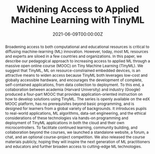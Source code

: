 ---
title: "Widening Access to Applied Machine Learning with TinyML"
authors:
- VijayJanapaReddi
- admin
- SusanKennedy
- LaurenceMoroney
- PeteWarden
- AnantAgarwal
- ColbyBanbury
- MassimoBanzi
- Matthew Bennett
- Benjamin Brown
- Sarad Chitlangia
- RadhikaGhosal
- Sarah Grafman
- Rupert Jaeger
- SrivatsanKrishnan
- Maximilian Lam
- Daniel Leiker
- Cara Mann
- MarkMazumder
- DominicPajak
- Dhilan Ramaprasad
- J. Even Smith
- MatthewStewart
- DustinTingley

date: "2021-06-09T00:00:00Z"
doi: ""

# Schedule page publish date (NOT publication's date).
publishDate: "2021-06-09T00:00:00Z"

# Publication type.
# Legend: 0 = Uncategorized; 1 = Conference paper; 2 = Journal article;
# 3 = Preprint / Working Paper; 4 = Report; 5 = Book; 6 = Book section;
# 7 = Thesis; 8 = Patent
publication_types: ["3"]

# Publication name and optional abbreviated publication name.
publication: In *[arXiv](https://arxiv.org/abs/2106.04008)*
publication_short: In *arXiv*

abstract: "Broadening access to both computational and educational resources is critical to diffusing machine-learning (ML) innovation. However, today, most ML resources and experts are siloed in a few countries and organizations. In this paper, we describe our pedagogical approach to increasing access to applied ML through a massive open online course (MOOC) on Tiny Machine Learning (TinyML). We suggest that TinyML, ML on resource-constrained embedded devices, is an attractive means to widen access because TinyML both leverages low-cost and globally accessible hardware, and encourages the development of complete, self-contained applications, from data collection to deployment. To this end, a collaboration between academia (Harvard University) and industry (Google) produced a four-part MOOC that provides application-oriented instruction on how to develop solutions using TinyML. The series is openly available on the edX MOOC platform, has no prerequisites beyond basic programming, and is designed for learners from a global variety of backgrounds. It introduces pupils to real-world applications, ML algorithms, data-set engineering, and the ethical considerations of these technologies via hands-on programming and deployment of TinyML applications in both the cloud and their own microcontrollers. To facilitate continued learning, community building, and collaboration beyond the courses, we launched a standalone website, a forum, a chat, and an optional course-project competition. We also released the course materials publicly, hoping they will inspire the next generation of ML practitioners and educators and further broaden access to cutting-edge ML technologies."

# Summary. An optional shortened abstract. Can also be used as a summary for an extended abstract or poster etc.
summary: "In this paper, we describe our pedagogical approach to increasing access to applied ML through a four part massive open online course (MOOC) on Tiny Machine Learning (TinyML) produced in collaboration between academia (Harvard University) and industry (Google). We suggest that TinyML, ML on resource-constrained embedded devices, is an attractive means to widen access because TinyML both leverages low-cost and globally accessible hardware, and encourages the development of complete, self-contained applications, from data collection to deployment. We also released the course materials publicly, hoping they will inspire the next generation of ML practitioners and educators and further broaden access to cutting-edge ML technologies."

tags:
- TinyML
- Machine Learning
- Embedded Systems
- MOOC
- STEM Education
featured: false

links:
- name: Course Main Page
  url: '/courses/tinymledx/'
- name: TinyML Open Education Initiative
  url: https://tinymlx.org/
- name: MOOC Website
  url: https://www.edx.org/professional-certificate/harvardx-tiny-machine-learning
- name: MOOC Course Materials
  url: https://github.com/tinyMLx/courseware
url_pdf: 'https://arxiv.org/pdf/2106.04008.pdf'
url_code: ''
url_dataset: ''
url_poster: ''
url_project: ''
url_slides: ''
url_source: ''
url_video: ''

# Featured image
# To use, add an image named `featured.jpg/png` to your page's folder. 
image:
  caption: ""
  focal_point: ""
  preview_only: false

# Associated Projects (optional).
#   Associate this publication with one or more of your projects.
#   Simply enter your project's folder or file name without extension.
#   E.g. `internal-project` references `content/project/internal-project/index.md`.
#   Otherwise, set `projects: []`.
projects: [TinyMLx]
#- internal-project

# Slides (optional).
#   Associate this publication with Markdown slides.
#   Simply enter your slide deck's filename without extension.
#   E.g. `slides: "example"` references `content/slides/example/index.md`.
#   Otherwise, set `slides: ""`.
slides: ""
---